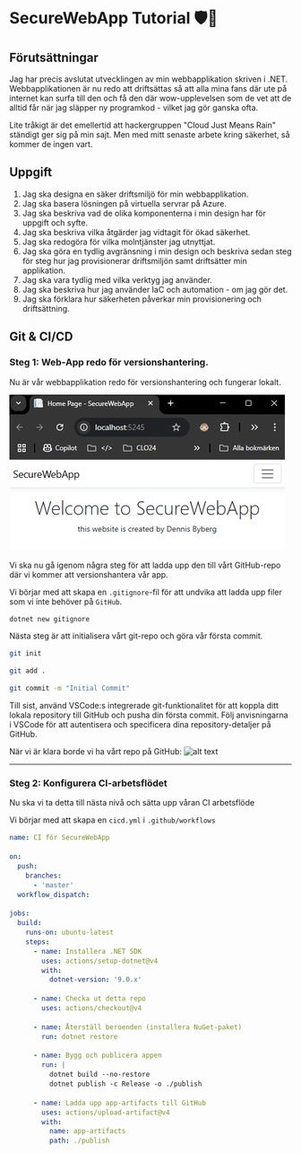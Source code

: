 # SecureWebApp Tutorial 🛡️🔐

## Förutsättningar

Jag har precis avslutat utvecklingen av min webbapplikation skriven i .NET. Webbapplikationen är nu redo att driftsättas så att alla mina fans där ute på internet kan surfa till den och få den där wow-upplevelsen som de vet att de alltid får när jag släpper ny programkod - vilket jag gör ganska ofta.

Lite tråkigt är det emellertid att hackergruppen "Cloud Just Means Rain" ständigt ger sig på min sajt. Men med mitt senaste arbete kring säkerhet, så kommer de ingen vart.

## Uppgift

1. Jag ska designa en säker driftsmiljö för min webbapplikation.
2. Jag ska basera lösningen på virtuella servrar på Azure.
3. Jag ska beskriva vad de olika komponenterna i min design har för uppgift och syfte.
4. Jag ska beskriva vilka åtgärder jag vidtagit för ökad säkerhet.
5. Jag ska redogöra för vilka molntjänster jag utnyttjat.
6. Jag ska göra en tydlig avgränsning i min design och beskriva sedan steg för steg hur jag provisionerar driftsmiljön samt driftsätter min applikation.
7. Jag ska vara tydlig med vilka verktyg jag använder.
8. Jag ska beskriva hur jag använder IaC och automation - om jag gör det.
9. Jag ska förklara hur säkerheten påverkar min provisionering och driftsättning.

## Git & CI/CD

### Steg 1: Web-App redo för versionshantering.

Nu är vår webbapplikation redo för versionshantering och fungerar lokalt.

![alt text]({3E35C3E5-1196-4418-A017-271538963CC9}.png)

Vi ska nu gå igenom några steg för att ladda upp den till vårt GitHub-repo där vi kommer att versionshantera vår app.

Vi börjar med att skapa en `.gitignore`-fil för att undvika att ladda upp filer som vi inte behöver på `GitHub`.

```bash
dotnet new gitignore
```

Nästa steg är att initialisera vårt git-repo och göra vår första commit.

```bash
git init
```

```bash
git add .
```

```bash
git commit -m "Initial Commit"
```

Till sist, använd VSCode:s integrerade git-funktionalitet för att koppla ditt lokala repository till GitHub och pusha din första commit. Följ anvisningarna i VSCode för att autentisera och specificera dina repository-detaljer på GitHub.

När vi är klara borde vi ha vårt repo på GitHub:
![alt text]({9523CA75-3682-4742-B21A-D1EE515DD058}.png)

<hr>

### Steg 2: Konfigurera CI-arbetsflödet

Nu ska vi ta detta till nästa nivå och sätta upp våran CI arbetsflöde

Vi börjar med att skapa en `cicd.yml` i `.github/workflows`

```yml
name: CI för SecureWebApp

on:
  push:
    branches:
      - 'master'
  workflow_dispatch:

jobs:
  build:
    runs-on: ubuntu-latest
    steps:
      - name: Installera .NET SDK
        uses: actions/setup-dotnet@v4
        with:
          dotnet-version: '9.0.x'

      - name: Checka ut detta repo
        uses: actions/checkout@v4

      - name: Återställ beroenden (installera NuGet-paket)
        run: dotnet restore

      - name: Bygg och publicera appen
        run: |
          dotnet build --no-restore
          dotnet publish -c Release -o ./publish

      - name: Ladda upp app-artifacts till GitHub
        uses: actions/upload-artifact@v4
        with:
          name: app-artifacts
          path: ./publish
```
